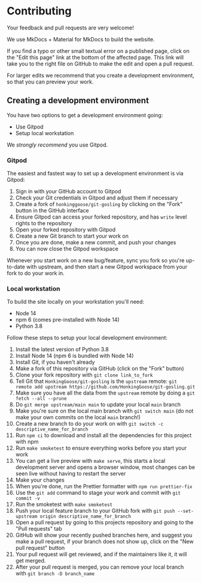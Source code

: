 # Contributing

Your feedback and pull requests are very welcome!

We use MkDocs + Material for MkDocs to build the website.

If you find a typo or other small textual error on a published page, click on the "Edit this page" link at the bottom of the affected page.
This link will take you to the right file on GitHub to make the edit and open a pull request.

For larger edits we recommend that you create a development environment, so that you can preview your work.

## Creating a development environment

You have two options to get a development environment going:

- Use Gitpod
- Setup local workstation

We _strongly recommend_ you use Gitpod.

### Gitpod

The easiest and fastest way to set up a development environment is via Gitpod:

1. Sign in with your GitHub account to Gitpod
1. Check your Git credentials in Gitpod and adjust them if necessary
1. Create a fork of `honkinggoose/git-gosling` by clicking on the "Fork" button in the GitHub interface
1. Ensure Gitpod can access your forked repository, and has `write` level rights to the repository
1. Open your forked repository with Gitpod
1. Create a new Git branch to start your work on
1. Once you are done, make a new commit, and push your changes
1. You can now close the Gitpod workspace

Whenever you start work on a new bug/feature, sync you fork so you're up-to-date with upstream, and then start a new Gitpod workspace from your fork to do your work in.

### Local workstation

To build the site locally on your workstation you'll need:

- Node 14
- npm 6 (comes pre-installed with Node 14)
- Python 3.8

Follow these steps to setup your local development environment:

1. Install the latest version of Python 3.8
1. Install Node 14 (npm 6 is bundled with Node 14)
1. Install Git, if you haven't already
1. Make a fork of this repository via GitHub (click on the "Fork" button)
1. Clone your fork repository with `git clone link_to_fork`
1. Tell Git that `HonkingGoose/git-gosling` is the `upstream` remote: `git remote add upstream https://github.com/HonkingGoose/git-gosling.git`
1. Make sure you have all the data from the `upstream` remote by doing a `git fetch --all --prune`
1. Do `git merge upstream/main main` to update your local `main` branch
1. Make you're sure on the local main branch with `git switch main` (do not make your own commits on the local `main` branch!)
1. Create a new branch to do your work on with `git switch -c descriptive_name_for_branch`
1. Run `npm ci` to download and install all the dependencies for this project with npm
1. Run `make smoketest` to ensure everything works before you start your work
1. You can get a live preview with `make serve`, this starts a local development server and opens a browser window, most changes can be seen live without having to restart the server
1. Make your changes
1. When you're done, run the Prettier formatter with `npm run prettier-fix`
1. Use the `git add` command to stage your work and commit with `git commit -v`
1. Run the smoketest with `make smoketest`
1. Push your local feature branch to your GitHub fork with `git push --set-upstream origin descriptive_name_for_branch`
1. Open a pull request by going to this projects repository and going to the "Pull requests" tab
1. GitHub will show your recently pushed branches here, and suggest you make a pull request, if your branch does not show up, click on the "New pull request" button
1. Your pull request will get reviewed, and if the maintainers like it, it will get merged.
1. After your pull request is merged, you can remove your local branch with `git branch -D branch_name`
